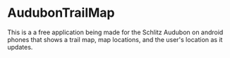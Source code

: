 # AudubonTrailMap
This is a a free application being made for the Schlitz Audubon on android phones that shows a trail map, map locations, and the user's location as it updates.
